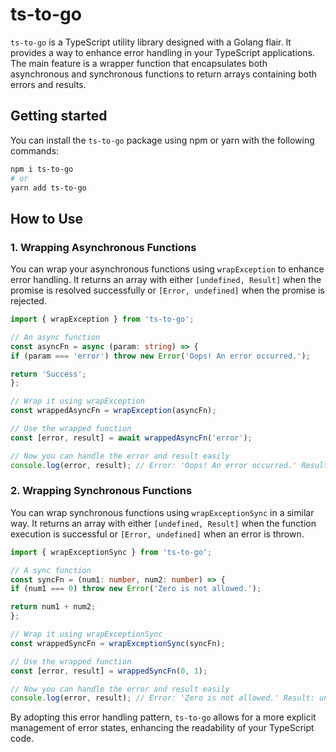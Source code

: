 # ts-to-go

`ts-to-go` is a TypeScript utility library designed with a Golang flair. It provides a way to enhance error handling in your TypeScript applications. The main feature is a wrapper function that encapsulates both asynchronous and synchronous functions to return arrays containing both errors and results.

## Getting started

You can install the `ts-to-go` package using npm or yarn with the following commands:

```bash
npm i ts-to-go
# or
yarn add ts-to-go
```

## How to Use

### 1. Wrapping Asynchronous Functions

You can wrap your asynchronous functions using `wrapException` to enhance error handling. It returns an array with either `[undefined, Result]` when the promise is resolved successfully or `[Error, undefined]` when the promise is rejected.

```ts
import { wrapException } from 'ts-to-go';

// An async function
const asyncFn = async (param: string) => {
if (param === 'error') throw new Error('Oops! An error occurred.');

return 'Success';
};

// Wrap it using wrapException
const wrappedAsyncFn = wrapException(asyncFn);

// Use the wrapped function
const [error, result] = await wrappedAsyncFn('error');

// Now you can handle the error and result easily
console.log(error, result); // Error: 'Oops! An error occurred.' Result: undefined
```

### 2. Wrapping Synchronous Functions

You can wrap synchronous functions using `wrapExceptionSync` in a similar way. It returns an array with either `[undefined, Result]` when the function execution is successful or `[Error, undefined]` when an error is thrown.

```ts
import { wrapExceptionSync } from 'ts-to-go';

// A sync function
const syncFn = (num1: number, num2: number) => {
if (num1 === 0) throw new Error('Zero is not allowed.');

return num1 + num2;
};

// Wrap it using wrapExceptionSync
const wrappedSyncFn = wrapExceptionSync(syncFn);

// Use the wrapped function
const [error, result] = wrappedSyncFn(0, 1);

// Now you can handle the error and result easily
console.log(error, result); // Error: 'Zero is not allowed.' Result: undefined
```

By adopting this error handling pattern, `ts-to-go` allows for a more explicit management of error states, enhancing the readability of your TypeScript code.
